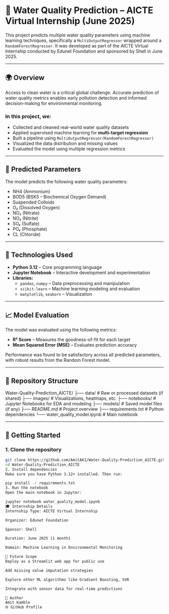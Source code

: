 # 🚰 Water Quality Prediction – AICTE Virtual Internship (June 2025)

This project predicts multiple water quality parameters using machine learning techniques, specifically a `MultiOutputRegressor` wrapped around a `RandomForestRegressor`. It was developed as part of the AICTE Virtual Internship conducted by Edunet Foundation and sponsored by Shell in June 2025.

---

## 🌍 Overview

Access to clean water is a critical global challenge. Accurate prediction of water quality metrics enables early pollution detection and informed decision-making for environmental monitoring.

### In this project, we:

- Collected and cleaned real-world water quality datasets
- Applied supervised machine learning for **multi-target regression**
- Built a pipeline using `MultiOutputRegressor(RandomForestRegressor)`
- Visualized the data distribution and missing values
- Evaluated the model using multiple regression metrics

---

## 🧪 Predicted Parameters

The model predicts the following water quality parameters:

- NH4 (Ammonium)
- BOD5 (BSK5 – Biochemical Oxygen Demand)
- Suspended Colloids
- O₂ (Dissolved Oxygen)
- NO₃ (Nitrate)
- NO₂ (Nitrite)
- SO₄ (Sulfate)
- PO₄ (Phosphate)
- CL (Chloride)

---

## 🔧 Technologies Used

- **Python 3.12** – Core programming language  
- **Jupyter Notebook** – Interactive development and experimentation  
- **Libraries:**
  - `pandas`, `numpy` – Data preprocessing and manipulation
  - `scikit-learn` – Machine learning modeling and evaluation
  - `matplotlib`, `seaborn` – Visualization

---

## 📈 Model Evaluation

The model was evaluated using the following metrics:

- **R² Score** – Measures the goodness-of-fit for each target
- **Mean Squared Error (MSE)** – Evaluates prediction accuracy

Performance was found to be satisfactory across all predicted parameters, with robust results from the Random Forest model.

---

## 📁 Repository Structure

Water-Quality-Prediction_AICTE/
├── data/ # Raw or processed datasets (if shared)
├── images/ # Visualizations, heatmaps, etc.
├── notebooks/ # Jupyter Notebooks for EDA and modeling
├── models/ # Saved model files (if any)
├── README.md # Project overview
├── requirements.txt # Python dependencies
└── water_quality_model.ipynb # Main notebook

---

## 🚀 Getting Started

### 1. Clone the repository

```bash
git clone https://github.com/AmitAK1/Water-Quality-Prediction_AICTE.git
cd Water-Quality-Prediction_AICTE
2. Install dependencies
Make sure you have Python 3.12+ installed. Then run:

pip install -r requirements.txt
3. Run the notebook
Open the main notebook in Jupyter:

jupyter notebook water_quality_model.ipynb
🎓 Internship Details
Internship Type: AICTE Virtual Internship

Organizer: Edunet Foundation

Sponsor: Shell

Duration: June 2025 (1 month)

Domain: Machine Learning in Environmental Monitoring

📌 Future Scope
Deploy as a Streamlit web app for public use

Add missing value imputation strategies

Explore other ML algorithms like Gradient Boosting, SVR

Integrate with sensor data for real-time predictions

👤 Author
Amit Kamble
🌐 GitHub Profile
